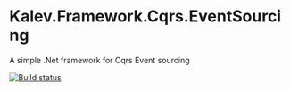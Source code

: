 # Kalev.Framework.Cqrs.EventSourcing
A  simple .Net framework for Cqrs Event sourcing

[![Build status](http://localhost/api/projects/status/20o9385qq8sbm91s/branch/master?svg=true)](http://localhost/project/AppVeyor/kalev-framework-cqrs-eventsourcing/branch/master)
